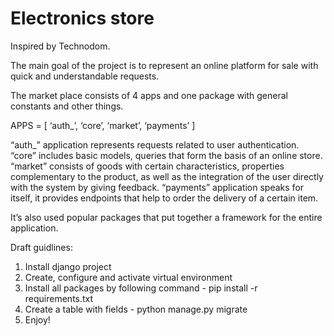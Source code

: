 # Electronics store
Inspired by Technodom.

The main goal of the project is to represent an online platform for sale with quick and understandable requests. 

The market place consists of 4 apps and one package with general constants and other things. 

APPS = [
    ‘auth_’,
    ‘core’,
    ‘market’,
    ‘payments’
    ]
    
“auth_” application represents requests related to user authentication.
“core” includes basic models, queries that form the basis of an online store.
“market” consists of goods with certain characteristics, properties complementary to the product, as well as the integration of the user directly with the system by giving feedback.
“payments” application speaks for itself, it provides endpoints that help to order the delivery of a certain item.


It’s also used popular packages that put together a framework for the entire application.

Draft guidlines:
  1) Install django project
  2) Create, configure and activate virtual environment
  3) Install all packages by following command - pip install -r requirements.txt
  4) Create a table with fields - python manage.py migrate
  5) Enjoy!
